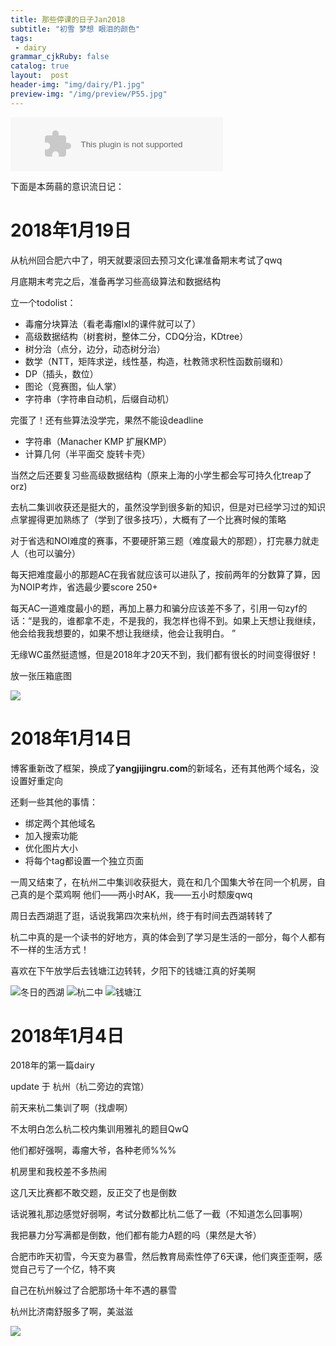 ```yaml
---
title: 那些停课的日子Jan2018
subtitle: "初雪 梦想 眼泪的颜色"
tags: 
 - dairy
grammar_cjkRuby: false
catalog: true
layout:  post
header-img: "img/dairy/P1.jpg"
preview-img: "/img/preview/P55.jpg"
---
```

<embed src="//music.163.com/style/swf/widget.swf?sid=407485522&type=2&auto=1&width=320&height=66" width="340" height="86"  allowNetworking="all">

下面是本蒟蒻的意识流日记：

# 2018年1月19日

从杭州回合肥六中了，明天就要滚回去预习文化课准备期末考试了qwq

月底期末考完之后，准备再学习些高级算法和数据结构

立一个todolist：

- 毒瘤分块算法（看老毒瘤lxl的课件就可以了）
- 高级数据结构（树套树，整体二分，CDQ分治，KDtree）
- 树分治（点分，边分，动态树分治）
- 数学（NTT，矩阵求逆，线性基，构造，杜教筛求积性函数前缀和）
- DP（插头，数位）
- 图论（竞赛图，仙人掌）
- 字符串（字符串自动机，后缀自动机）

完蛋了！还有些算法没学完，果然不能设deadline

- 字符串（Manacher KMP 扩展KMP）
- 计算几何（半平面交 旋转卡壳）

当然之后还要复习些高级数据结构（原来上海的小学生都会写可持久化treap了orz)

去杭二集训收获还是挺大的，虽然没学到很多新的知识，但是对已经学习过的知识点掌握得更加熟练了（学到了很多技巧），大概有了一个比赛时候的策略

对于省选和NOI难度的赛事，不要硬肝第三题（难度最大的那题），打完暴力就走人（也可以骗分）

每天把难度最小的那题AC在我省就应该可以进队了，按前两年的分数算了算，因为NOIP考炸，省选最少要score 250+

每天AC一道难度最小的题，再加上暴力和骗分应该差不多了，引用一句zyf的话：“是我的，谁都拿不走，不是我的，我怎样也得不到。如果上天想让我继续，他会给我我想要的，如果不想让我继续，他会让我明白。 ”

无缘WC虽然挺遗憾，但是2018年才20天不到，我们都有很长的时间变得很好！

放一张压箱底图

![](https://s1.ax1x.com/2018/01/19/p6XQg0.png)


# 2018年1月14日

博客重新改了框架，换成了**yangjijingru.com**的新域名，还有其他两个域名，没设置好重定向

还剩一些其他的事情：
- 绑定两个其他域名
- 加入搜索功能
- 优化图片大小
- 将每个tag都设置一个独立页面

一周又结束了，在杭州二中集训收获挺大，竟在和几个国集大爷在同一个机房，自己真的是个菜鸡啊
他们——两小时AK，我——五小时颓废qwq

周日去西湖逛了逛，话说我第四次来杭州，终于有时间去西湖转转了

杭二中真的是一个读书的好地方，真的体会到了学习是生活的一部分，每个人都有不一样的生活方式！

喜欢在下午放学后去钱塘江边转转，夕阳下的钱塘江真的好美啊

![冬日的西湖](https://s1.ax1x.com/2018/01/14/ptooKe.jpg)
![杭二中](https://s1.ax1x.com/2018/01/14/ptoTDH.jpg)
![钱塘江](https://s1.ax1x.com/2018/01/14/pto7bd.jpg)

# 2018年1月4日

2018年的第一篇dairy

update 于 杭州（杭二旁边的宾馆）

前天来杭二集训了啊（找虐啊）

不太明白怎么杭二校内集训用雅礼的题目QwQ

他们都好强啊，毒瘤大爷，各种老师%%%

机房里和我校差不多热闹

这几天比赛都不敢交题，反正交了也是倒数

话说雅礼那边感觉好弱啊，考试分数都比杭二低了一截（不知道怎么回事啊）

我把暴力分写满都是倒数，他们都有能力A题的吗（果然是大爷）

合肥市昨天初雪，今天变为暴雪，然后教育局索性停了6天课，他们爽歪歪啊，感觉自己亏了一个亿，特不爽

自己在杭州躲过了合肥那场十年不遇的暴雪

杭州比济南舒服多了啊，美滋滋

![](https://s1.ax1x.com/2018/01/05/pANR9H.jpg)